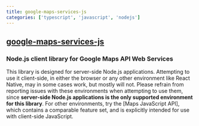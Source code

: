 ```yaml
---
title: google-maps-services-js
categories: ['typescript', 'javascript', 'nodejs']
---
```

## [google-maps-services-js](https://github.com/googlemaps/google-maps-services-js)

### Node.js client library for Google Maps API Web Services


This library is designed for server-side Node.js applications. Attempting to use it client-side, in either the browser or any other environment like React Native, may in some cases work, but mostly will not. Please refrain from reporting issues with these environments when attempting to use them, since **server-side Node.js applications is the only supported environment for this library**. For other environments, try the [Maps JavaScript API], which contains a comparable feature set, and is explicitly intended for use with client-side JavaScript.
